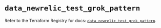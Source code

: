 # `data_newrelic_test_grok_pattern`

Refer to the Terraform Registry for docs: [`data_newrelic_test_grok_pattern`](https://registry.terraform.io/providers/newrelic/newrelic/3.39.0/docs/data-sources/test_grok_pattern).
